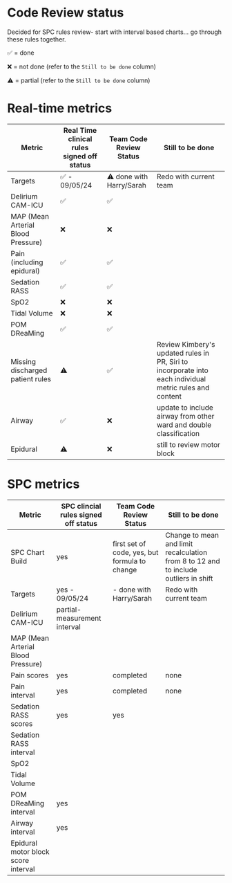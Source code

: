 # Code Review status 
Decided for SPC rules review- start with interval based charts... go through these rules together. 

✅ = done

❌ = not done (refer to the `Still to be done` column)

⚠️ = partial (refer to the `Still to be done` column)

# Real-time metrics

Metric | Real Time clinical rules signed off status | Team Code Review Status | Still to be done |
|---|---|---|---|
Targets|✅ - 09/05/24| ⚠️ done with Harry/Sarah|Redo with current team||
Delirium CAM-ICU |✅|✅| |
MAP (Mean Arterial Blood Pressure)|❌|❌| |
Pain (including epidural)|✅|✅| |
Sedation RASS|✅|✅| |
SpO2|❌|❌| |
Tidal Volume|❌|❌||
POM DReaMing|✅|✅||
Missing discharged patient rules| ⚠️ | ✅ |Review Kimbery's updated rules in PR, Siri to incorporate into each individual metric rules and content|
Airway|✅|❌|update to include airway from other ward and double classification|
Epidural| ⚠️ |❌| still to review motor block|

# SPC metrics

Metric | SPC clincial rules signed off status | Team Code Review Status | Still to be done |
|---|---|---|---|
SPC Chart Build|yes|first set of code, yes, but formula to change|Change to mean and limit recalculation from 8 to 12 and to include outliers in shift
Targets|yes - 09/05/24|- done with Harry/Sarah|Redo with current team||
Delirium CAM-ICU |partial- measurement interval||
MAP (Mean Arterial Blood Pressure)||||
Pain scores|yes|completed|none|
Pain interval|yes|completed|none|
Sedation RASS scores|yes|yes||
Sedation RASS interval||||
SpO2||||
Tidal Volume||||
POM DReaMing interval|yes|||
Airway interval|yes||||
Epidural motor block score interval|||||
